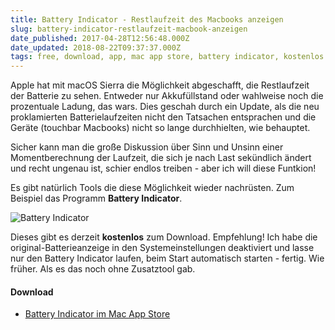 ```yaml
---
title: Battery Indicator - Restlaufzeit des Macbooks anzeigen
slug: battery-indicator-restlaufzeit-macbook-anzeigen
date_published: 2017-04-28T12:56:48.000Z
date_updated: 2018-08-22T09:37:37.000Z
tags: free, download, app, mac app store, battery indicator, kostenlos
---
```


Apple hat mit macOS Sierra die Möglichkeit abgeschafft, die Restlaufzeit der Batterie zu sehen. Entweder nur Akkufüllstand oder wahlweise noch die prozentuale Ladung, das wars. Dies geschah durch ein Update, als die neu proklamierten Batterielaufzeiten nicht den Tatsachen entsprachen und die Geräte (touchbar Macbooks) nicht so lange durchhielten, wie behauptet. 

Sicher kann man die große Diskussion über Sinn und Unsinn einer Momentberechnung der Laufzeit, die sich je nach Last sekündlich ändert und recht ungenau ist, schier endlos treiben - aber ich will diese Funtkion!

Es gibt natürlich Tools die diese Möglichkeit wieder nachrüsten. Zum Beispiel das Programm **Battery Indicator**.

![Battery Indicator](__GHOST_URL__/content/images/2017/04/Bildschirmfoto-2017-04-28-um-14.53.10.png)

Dieses gibt es derzeit **kostenlos** zum Download. Empfehlung! Ich habe die original-Batterieanzeige in den Systemeinstellungen deaktiviert und lasse nur den Battery Indicator laufen, beim Start automatisch starten - fertig. Wie früher. Als es das noch ohne Zusatztool gab.

#### Download

- [Battery Indicator im Mac App Store](https://itunes.apple.com/de/app/battery-indicator/id1206020918?mt=12)
